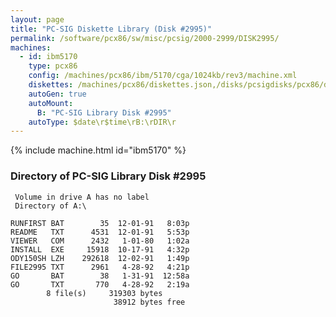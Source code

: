 ```yaml
---
layout: page
title: "PC-SIG Diskette Library (Disk #2995)"
permalink: /software/pcx86/sw/misc/pcsig/2000-2999/DISK2995/
machines:
  - id: ibm5170
    type: pcx86
    config: /machines/pcx86/ibm/5170/cga/1024kb/rev3/machine.xml
    diskettes: /machines/pcx86/diskettes.json,/disks/pcsigdisks/pcx86/diskettes.json
    autoGen: true
    autoMount:
      B: "PC-SIG Library Disk #2995"
    autoType: $date\r$time\rB:\rDIR\r
---
```


{% include machine.html id="ibm5170" %}

### Directory of PC-SIG Library Disk #2995

     Volume in drive A has no label
     Directory of A:\

    RUNFIRST BAT        35  12-01-91   8:03p
    README   TXT      4531  12-01-91   5:53p
    VIEWER   COM      2432   1-01-80   1:02a
    INSTALL  EXE     15918  10-17-91   4:32p
    ODY150SH LZH    292618  12-02-91   1:49p
    FILE2995 TXT      2961   4-28-92   4:21p
    GO       BAT        38   1-31-91  12:58a
    GO       TXT       770   4-28-92   2:19a
            8 file(s)     319303 bytes
                           38912 bytes free
